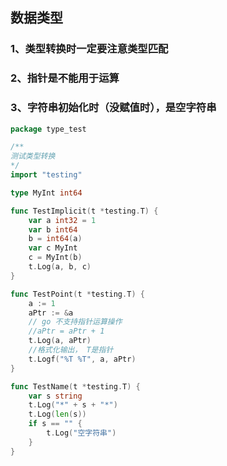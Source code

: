 ## 数据类型
### 1、类型转换时一定要注意类型匹配
### 2、指针是不能用于运算
### 3、字符串初始化时（没赋值时），是空字符串

```go
package type_test

/**
测试类型转换
*/
import "testing"

type MyInt int64

func TestImplicit(t *testing.T) {
	var a int32 = 1
	var b int64
	b = int64(a)
	var c MyInt
	c = MyInt(b)
	t.Log(a, b, c)
}

func TestPoint(t *testing.T) {
	a := 1
	aPtr := &a
	// go 不支持指针运算操作
	//aPtr = aPtr + 1
	t.Log(a, aPtr)
	//格式化输出， T是指针
	t.Logf("%T %T", a, aPtr)
}

func TestName(t *testing.T) {
	var s string
	t.Log("*" + s + "*")
	t.Log(len(s))
	if s == "" {
		t.Log("空字符串")
	}
}

```
